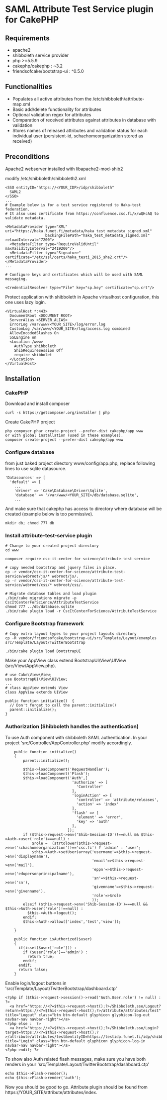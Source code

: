# SAML Attribute Test Service plugin for CakePHP

## Requirements
* apache2
* shibboleth service provider
* php >=5.5.9
* cakephp/cakephp : ~3.2
* friendsofcake/bootstrap-ui : ^0.5.0

## Functionalities
* Populates all active attributes from the /etc/shibboleth/attribute-map.xml
* Basic add/delete functionality for attributes
* Optional validation regex for attributes
* Comparation of received attributes against attributes in database with validation
* Stores names of released attributes and validation status for each individual user (persistent-id, schachomeorganization stored as received)

## Preconditions

Apache2 webserver installed with libapache2-mod-shib2

modify /etc/shibboleth/shibboleth2.xml
```
<SSO entityID="https://<YOUR_IDP>/idp/shibboleth"
  SAML2
</SSO>
...
# Example below is for a test service registered to Haka-test federation. 
# It also uses certificate from https://confluence.csc.fi/x/wQHcAQ to validate metadata.

<MetadataProvider type="XML" uri="https://haka.funet.fi/metadata/haka_test_metadata_signed.xml" 
                  backingFilePath="haka_test_metadata_signed.xml" reloadInterval="7200">
  <MetadataFilter type="RequireValidUntil" maxValidityInterval="2419200"/>
  <MetadataFilter type="Signature" certificate="/etc/ssl/certs/haka_testi_2015_sha2.crt"/>
</MetadataProvider>
...

# Configure keys and certificates which will be used with SAML messaging.

<CredentialResolver type="File" key="sp.key" certificate="sp.crt"/>
```
Protect application with shibboleth in Apache virtualhost configuration, this one uses lazy login.
```
<VirtualHost *:443>
  DocumentRoot <DOCUMENT ROOT> 
  ServerAlias <SERVER_ALIAS>
  ErrorLog /var/www/<YOUR_SITE>/log/error.log
  CustomLog /var/www/<YOUR_SITE>/log/access.log combined
  AllowEncodedSlashes On
  SSLEngine on
  <Location /www>
    AuthType shibboleth
    ShibRequireSession Off
    require shibbolet
  </Location>
</VirtualHost>
```
## Installation

### CakePHP

Download and install composer
```
curl -s https://getcomposer.org/installer | php
```
Create CakePHP project
```
php composer.phar create-project --prefer-dist cakephp/app www
or with global installation (used in these examples).
composer create-project --prefer-dist cakephp/app www
```

### Configure database
from just baked project directory www/config/app.php, replace following lines to use sqlite datasource.
```
'Datasources' => [
  'default' => [
    ...
    'driver' => 'Cake\Database\Driver\Sqlite',
    'database' => '/var/www/<YOUR_SITE>/db/database.sqlite',
    ...
```
And make sure that cakephp has access to directory where database will be created (example below is too permissive).
```
mkdir db; chmod 777 db
```

### Install attribute-test-service plugin
```
# Change to your created project directory
cd www

composer require csc-it-center-for-science/attribute-test-service

# copy needed bootstrap and jquery files in place.
cp -r vendor/csc-it-center-for-science/attribute-test-service/webroot/js/* webroot/js/.
cp -r vendor/csc-it-center-for-science/attribute-test-service/webroot/css/* webroot/css/.

# Migrate database tables and load plugin
./bin/cake migrations migrate -p CscItCenterForScience/AttributeTestService
chmod 777 ../db/database.sqlite
./bin/cake plugin load -r CscItCenterForScience/AttributeTestService
```

### Configure Bootstrap framework
```
# Copy extra layout types to your project layouts directory
cp -R vendor/friendsofcake/bootstrap-ui/src/Template/Layout/examples src/Template/Layout/TwitterBootstrap

./bin/cake plugin load BootstrapUI
```
Make your AppView class extend BootstrapUI\View\UIView (src/View/AppView.php).
```
# use Cake\View\View;
use BootstrapUI\View\UIView;
...
# class AppView extends View
class AppView extends UIView

public function initialize()  {
  // Don't forget to call the parent::initialize()
  parent::initialize();
}
```

### Authorization (Shibboleth handles the authentication)
To use Auth component with shibboleth SAML authentication. In your project 'src/Controller/AppController.php' modify accordingly.
```
    public function initialize()
    {
        parent::initialize();

        $this->loadComponent('RequestHandler');
        $this->loadComponent('Flash');
        $this->loadComponent('Auth',[
                              'authorize' => [
                                'Controller'
                              ],
                              'loginAction' => [
                                'controller' => 'attribute/releases',
                                'action' => 'index'
                              ],
                              'flash' => [
                                'element' => 'error',
                                'key' => 'auth'
                              ],
                            ]);
        if ($this->request->env('Shib-Session-ID')!==null && $this->Auth->user('role')===null) :
            $role =  (strtolower($this->request->env('schachomeorganization'))=='csc.fi') ? 'admin' : 'user';
            $this->Auth->setUser(array('username'=>$this->request->env('displayname'),
                                       'email'=>$this->request->env('mail'),
                                       'eppn'=>$this->request->env('edupersonprincipalname'),
                                       'sn'=>$this->request->env('sn'),
                                       'givenname'=>$this->request->env('givenname'),
                                       'role'=>$role
                                       ));
        elseif ($this->request->env('Shib-Session-ID')===null && $this->Auth->user('role')!==null) :
          $this->Auth->logout();
        endif;
        $this->Auth->allow(['index','test','view']);

    }

    public function isAuthorized($user)
    {
      if(isset($user['role'])) :
        if ($user['role']=='admin') :
          return true;
        endif;
      endif;
      return false;
    }
```
Enable login/logout buttons in 'src/Template/Layout/TwitterBootstrap/dashboard.ctp'
```
<?php if ($this->request->session()->read('Auth.User.role') != null) : ?>
  <a href="https://<?=$this->request->host();?>/Shibboleth.sso/Logout?return=https://<?=$this->request->host();?>/attribute/attributes/test" title="Logout" class="btn btn-default glyphicon glyphicon-log-out navbar-nav navbar-right"></a>
<?php else :  ?>
  <a href="https://<?=$this->request->host();?>/Shibboleth.sso/Login?target=https://<?=$this->request->host();?>/attribute/attributes/test&entityID=https://testidp.funet.fi/idp/shibboleth" title="Login" class="btn btn-default glyphicon glyphicon-log-in navbar-nav navbar-right"></a>
<?php endif; ?>
```

To show also Auth related flash messages, make sure you have both renders in your 'src/Template/Layout/TwitterBootstrap/dashboard.ctp'
```
echo $this->Flash->render();
echo $this->Flash->render('auth');
```
Now you should be good to go. Attribute plugin should be found from https://YOUR_SITE/attribute/attributes/index.
